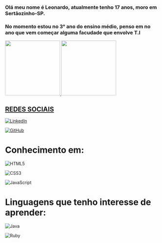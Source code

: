 
 ### Olá meu nome é Leonardo, atualmente tenho 17 anos, moro em Sertãozinho-SP. 
 ### No momento estou no 3° ano do ensino médio, penso em no ano que vem começar alguma facudade que envolve T.I 
 
<a href="https://github.com/LeonardoJustino">
  <img height="180em" src="https://github-readme-stats.vercel.app/api?username=leonardojustino&show_icons=true&theme=midnight-purple&include_all_commits=true&count_private=true"/>
  <img height="180em" src="https://github-readme-stats.vercel.app/api/top-langs/?username=leonardojustino&layout=compact&langs_count=16&theme=midnight-purple"/>
</div>
  
##
  
## REDES SOCIAIS

[![LinkedIn](https://img.shields.io/badge/LinkedIn-0077B5?style=for-the-badge&logo=linkedin&logoColor=white)](https://www.linkedin.com/in/leonardo-santos-91800430b/)&nbsp;

[![GitHub](https://img.shields.io/badge/GitHub-100000?style=for-the-badge&logo=github&logoColor=white)](https://github.com/LeonardoJustino) &nbsp;

# Conhecimento em:

![HTML5](https://img.shields.io/badge/HTML5-E34F26?style=for-the-badge&logo=html5&logoColor=white)

![CSS3](https://img.shields.io/badge/CSS3-1572B6?style=for-the-badge&logo=css3&logoColor=white)

![JavaScript](https://img.shields.io/badge/JavaScript-F7DF1E?style=for-the-badge&logo=javascript&logoColor=black) 


# Linguagens que tenho interesse de aprender:

 ![Java](https://img.shields.io/badge/java-%23ED8B00.svg?style=for-the-badge&logo=openjdk&logoColor=white)

 ![Ruby](https://img.shields.io/badge/Ruby-CC342D?style=for-the-badge&logo=ruby&logoColor=white)
 



